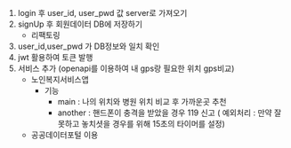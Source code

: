 1. login 후 user_id, user_pwd 값 server로 가져오기
2. signUp 후 회원데이터 DB에 저장하기
   - 리팩토링
3. user_id,user_pwd 가 DB정보와 일치 확인
4. jwt 활용하여 토큰 발행
5. 서비스 추가 (openapi를 이용하여 내 gps랑 필요한 위치 gps비교) 
   - 노인복지서비스앱
      - 기능
         - main : 나의 위치와 병원 위치 비교 후 가까운곳 추천
         - another : 핸드폰이 충격을 받았을 경우 119 신고 ( 예외처리 : 만약 잘못하고 놓치셧을 경우를 위해 15초의 타이머를 설정)
   - 공공데이터포털 이용
   
